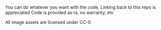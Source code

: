 You can do whatever you want with the code. Linking back to this repo is appreciated
Code is provided as-is, no warranty, etc

All image assets are licensed under CC-0
